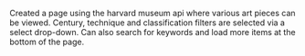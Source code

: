 Created a page using the harvard museum api where various art pieces can be viewed. Century, technique and classification filters are selected via a select drop-down. Can also search for keywords and load more items at the bottom of the page. 


